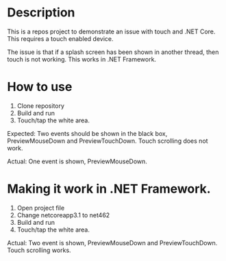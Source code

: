 # Description 
This is a repos project to demonstrate an issue with touch and .NET Core.
This requires a touch enabled device.

The issue is that if a splash screen has been shown in another thread, then touch is not working. This works in .NET Framework.

# How to use
1. Clone repository
1. Build and run
1. Touch/tap the white area.

Expected: Two events should be shown in the black box, PreviewMouseDown and PreviewTouchDown. Touch scrolling does not work.

Actual: One event is shown, PreviewMouseDown.

# Making it work in .NET Framework.
1. Open project file
1. Change netcoreapp3.1 to net462
1. Build and run
1. Touch/tap the white area.

Actual: Two event is shown, PreviewMouseDown and PreviewTouchDown. Touch scrolling works.
